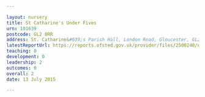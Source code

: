 ```yaml
---

layout: nursery
title: St Catharine's Under Fives
urn: 101639
postcode: GL2 0RR
address: St. Catharine&#039;s Parish Hall, London Road, Gloucester, GL2 0RR
latestReportUrl: https://reports.ofsted.gov.uk/provider/files/2500240/urn/101639.pdf
teaching: 0
development: 0
leadership: 2
outcomes: 0
overall: 2
date: 13 July 2015

---
```

